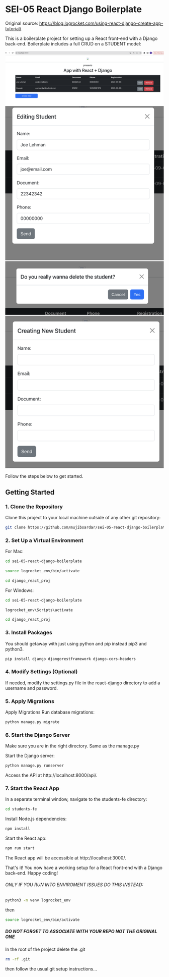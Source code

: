 # SEI-05 React Django Boilerplate

Original source: https://blog.logrocket.com/using-react-django-create-app-tutorial/


This is a boilerplate project for setting up a React front-end with a Django back-end. Boilerplate includes a full CRUD on a STUDENT model:

![Local Image](images/1.png)
![Local Image](images/2.png)
![Local Image](images/3.png)
![Local Image](images/4.png)



Follow the steps below to get started.



## Getting Started

### 1. Clone the Repository

Clone this project to your local machine outside of any other git repository:

```bash
git clone https://github.com/mujibsardar/sei-05-react-django-boilerplate.git
```

### 2. Set Up a Virtual Environment

For Mac:
```bash
cd sei-05-react-django-boilerplate
```

```bash
source logrocket_env/bin/activate
```
```bash
cd django_react_proj
```

For Windows:
```bash
cd sei-05-react-django-boilerplate
```
```bash
logrocket_env\Scripts\activate
```
```bash
cd django_react_proj
```
### 3. Install Packages
You should getaway with just using python and pip instead pip3 and python3.
```bash
pip install django djangorestframework django-cors-headers
```

### 4. Modify Settings (Optional)
If needed, modify the settings.py file in the react-django directory to add a username and password.

### 5. Apply Migrations
Apply Migrations
Run database migrations:

```bash
python manage.py migrate
```

### 6. Start the Django Server

Make sure you are in the right directory. Same as the manage.py

Start the Django server:

```bash
python manage.py runserver
```
Access the API at http://localhost:8000/api/.


### 7. Start the React App
In a separate terminal window, navigate to the students-fe directory:

```bash
cd students-fe
```

Install Node.js dependencies:
```bash
npm install
```

Start the React app:
```bash
npm run start
```

The React app will be accessible at http://localhost:3000/.


That's it! You now have a working setup for a React front-end with a Django back-end. Happy coding!



###### ONLY IF YOU RUN INTO ENVIROMENT ISSUES DO THIS INSTEAD:

```bash
python3 -m venv logrocket_env
```
then
```bash
source logrocket_env/bin/activate
```

##### DO NOT FORGET TO ASSOCIATE WITH YOUR REPO NOT THE ORIGINAL ONE

In the root of the project delete the .git 

```bash
rm -rf .git
```

then follow the usual git setup instructions...